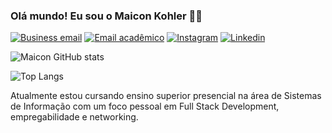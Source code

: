 ### Olá mundo! Eu sou o Maicon Kohler 🙋‍♂️

[![Business email](https://img.shields.io/badge/Microsoft_Outlook-0078D4?style=for-the-badge&logo=microsoft-outlook&logoColor=white)](contato.maiconkohler@hotmail.com)
[![Email acadêmico](https://img.shields.io/badge/Gmail-D14836?style=for-the-badge&logo=gmail&logoColor=white)](maicon.k@unifebe.edu.br)
[![Instagram](https://img.shields.io/badge/Instagram-E4405F?style=for-the-badge&logo=instagram&logoColor=white)](https://www.instagram.com/maiconkohlers/)
[![Linkedin](https://img.shields.io/badge/LinkedIn-0077B5?style=for-the-badge&logo=linkedin&logoColor=white)](https://www.linkedin.com/in/maicon-kohler-27782731b/)

![Maicon GitHub stats](https://github-readme-stats.vercel.app/api?username=maiconkohlers&show_icons=true&theme=dracula)

![Top Langs](https://github-readme-stats.vercel.app/api/top-langs/?username=maiconkohlers&layout=compact)

Atualmente estou cursando ensino superior presencial na área de Sistemas de Informação com um foco pessoal em Full Stack Development, empregabilidade e networking.

